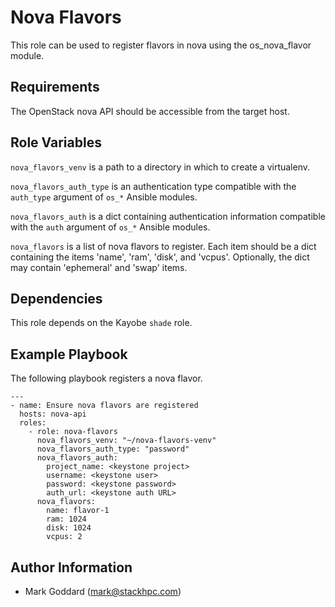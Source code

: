 Nova Flavors
============

This role can be used to register flavors in nova using the
os\_nova\_flavor module.

Requirements
------------

The OpenStack nova API should be accessible from the target host.

Role Variables
--------------

`nova_flavors_venv` is a path to a directory in which to create a
virtualenv.

`nova_flavors_auth_type` is an authentication type compatible with
the `auth_type` argument of `os_*` Ansible modules.

`nova_flavors_auth` is a dict containing authentication information
compatible with the `auth` argument of `os_*` Ansible modules.

`nova_flavors` is a list of nova flavors to register. Each item should be a
dict containing the items 'name', 'ram', 'disk', and 'vcpus'. Optionally, the
dict may contain 'ephemeral' and 'swap' items.

Dependencies
------------

This role depends on the Kayobe `shade` role.

Example Playbook
----------------

The following playbook registers a nova flavor.

    ---
    - name: Ensure nova flavors are registered
      hosts: nova-api
      roles:
        - role: nova-flavors
          nova_flavors_venv: "~/nova-flavors-venv"
          nova_flavors_auth_type: "password"
          nova_flavors_auth:
            project_name: <keystone project>
            username: <keystone user>
            password: <keystone password>
            auth_url: <keystone auth URL>
          nova_flavors:
            name: flavor-1
            ram: 1024
            disk: 1024
            vcpus: 2

Author Information
------------------

- Mark Goddard (<mark@stackhpc.com>)
